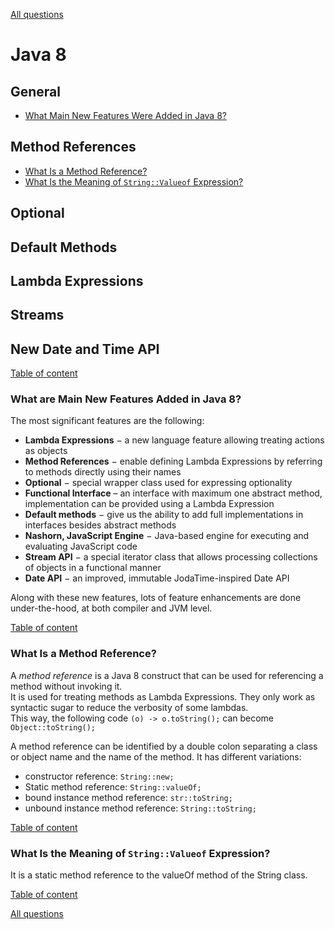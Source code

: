 [All questions](README.md)

# Java 8
## General
+ [What Main New Features Were Added in Java 8?](#what-main-new-features-were-added-in-java-8)
## Method References
+ [What Is a Method Reference?](#what-is-a-method-reference)
+ [What Is the Meaning of `String::Valueof` Expression?](#what-is-the-meaning-of-stringvalueof-expression)
## Optional
## Default Methods
## Lambda Expressions
## Streams
## New Date and Time API

[Table of content](#java-8)

### What are Main New Features Added in Java 8?
The most significant features are the following:
+ __Lambda Expressions__ − a new language feature allowing treating actions as objects
+ __Method References__ − enable defining Lambda Expressions by referring to methods directly using their names
+ __Optional__ − special wrapper class used for expressing optionality
+ __Functional Interface__ – an interface with maximum one abstract method, implementation can be provided using a Lambda Expression
+ __Default methods__ − give us the ability to add full implementations in interfaces besides abstract methods
+ __Nashorn, JavaScript Engine__ − Java-based engine for executing and evaluating JavaScript code
+ __Stream API__ − a special iterator class that allows processing collections of objects in a functional manner
+ __Date API__ − an improved, immutable JodaTime-inspired Date API

Along with these new features, lots of feature enhancements are done under-the-hood, at both compiler and JVM level.

[Table of content](#java-8)


### What Is a Method Reference?
A _method reference_ is a Java 8 construct that can be used for referencing a method without invoking it. 
<br/>It is used for treating methods as Lambda Expressions. They only work as syntactic sugar to reduce the verbosity of some lambdas. 
<br/>This way, the following code `(o) -> o.toString();` can become `Object::toString();`

A method reference can be identified by a double colon separating a class or object name and the name of the method. 
It has different variations:
+ constructor reference: `String::new;`
+ Static method reference: `String::valueOf;`
+ bound instance method reference: `str::toString;`
+ unbound instance method reference: `String::toString;`

[Table of content](#java-8)

### What Is the Meaning of `String::Valueof` Expression?
It is a static method reference to the valueOf method of the String class.

[Table of content](#java-8)

[All questions](README.md)